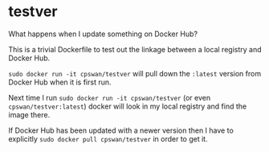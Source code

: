 testver
=======

What happens when I update something on Docker Hub?

This is a trivial Dockerfile to test out the linkage between a local registry and Docker Hub.

`sudo docker run -it cpswan/testver` will pull down the `:latest` version from Docker Hub when it is first run.

Next time I run `sudo docker run -it cpswan/testver` (or even `cpswan/testver:latest`) docker will look in my local registry and find the image there.

If Docker Hub has been updated with a newer version then I have to explicitly `sudo docker pull cpswan/testver` in order to get it.
